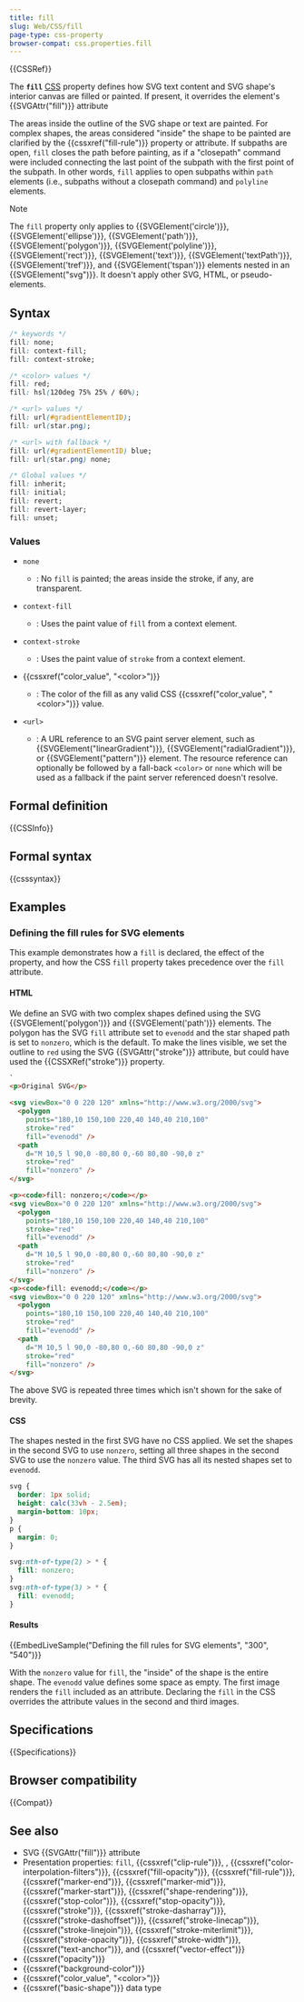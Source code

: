 ```yaml
---
title: fill
slug: Web/CSS/fill
page-type: css-property
browser-compat: css.properties.fill
---
```


{{CSSRef}}

The **`fill`** [CSS](/en-US/docs/Web/CSS) property defines how SVG text content and SVG shape's interior canvas are filled or painted. If present, it overrides the element's {{SVGAttr("fill")}} attribute

The areas inside the outline of the SVG shape or text are painted. For complex shapes, the areas considered "inside" the shape to be painted are clarified by the {{cssxref("fill-rule")}} property or attribute. If subpaths are open, `fill` closes the path before painting, as if a "closepath" command were included connecting the last point of the subpath with the first point of the subpath. In other words, `fill` applies to open subpaths within `path` elements (i.e., subpaths without a closepath command) and `polyline` elements.

> [!NOTE]
> The `fill` property only applies to {{SVGElement('circle')}}, {{SVGElement('ellipse')}}, {{SVGElement('path')}}, {{SVGElement('polygon')}}, {{SVGElement('polyline')}}, {{SVGElement('rect')}}, {{SVGElement('text')}}, {{SVGElement('textPath')}}, {{SVGElement('tref')}}, and {{SVGElement('tspan')}} elements nested in an {{SVGElement("svg")}}. It doesn't apply other SVG, HTML, or pseudo-elements.

## Syntax

```css
/* keywords */
fill: none;
fill: context-fill;
fill: context-stroke;

/* <color> values */
fill: red;
fill: hsl(120deg 75% 25% / 60%);

/* <url> values */
fill: url(#gradientElementID);
fill: url(star.png);

/* <url> with fallback */
fill: url(#gradientElementID) blue;
fill: url(star.png) none;

/* Global values */
fill: inherit;
fill: initial;
fill: revert;
fill: revert-layer;
fill: unset;
```

### Values

- `none`

  - : No `fill` is painted; the areas inside the stroke, if any, are transparent.

- `context-fill`

  - : Uses the paint value of `fill` from a context element.

- `context-stroke`

  - : Uses the paint value of `stroke` from a context element.

- {{cssxref("color_value", "&lt;color>")}}

  - : The color of the fill as any valid CSS {{cssxref("color_value", "&lt;color>")}} value.

- `<url>`

  - : A URL reference to an SVG paint server element, such as {{SVGElement("linearGradient")}}, {{SVGElement("radialGradient")}}, or {{SVGElement("pattern")}} element. The resource reference can optionally be followed by a fall-back `<color>` or `none` which will be used as a fallback if the paint server referenced doesn't resolve.

## Formal definition

{{CSSInfo}}

## Formal syntax

{{csssyntax}}

## Examples

### Defining the fill rules for SVG elements

This example demonstrates how a `fill` is declared, the effect of the property, and how the CSS `fill` property takes precedence over the `fill` attribute.

#### HTML

We define an SVG with two complex shapes defined using the SVG {{SVGElement('polygon')}} and {{SVGElement('path')}} elements. The polygon has the SVG `fill` attribute set to `evenodd` and the star shaped path is set to `nonzero`, which is the default. To make the lines visible, we set the outline to `red` using the SVG {{SVGAttr("stroke")}} attribute, but could have used the {{CSSXRef("stroke")}} property.

```html hidden
`
<p>Original SVG</p>
```

```html
<svg viewBox="0 0 220 120" xmlns="http://www.w3.org/2000/svg">
  <polygon
    points="180,10 150,100 220,40 140,40 210,100"
    stroke="red"
    fill="evenodd" />
  <path
    d="M 10,5 l 90,0 -80,80 0,-60 80,80 -90,0 z"
    stroke="red"
    fill="nonzero" />
</svg>
```

```html hidden
<p><code>fill: nonzero;</code></p>
<svg viewBox="0 0 220 120" xmlns="http://www.w3.org/2000/svg">
  <polygon
    points="180,10 150,100 220,40 140,40 210,100"
    stroke="red"
    fill="evenodd" />
  <path
    d="M 10,5 l 90,0 -80,80 0,-60 80,80 -90,0 z"
    stroke="red"
    fill="nonzero" />
</svg>
<p><code>fill: evenodd;</code></p>
<svg viewBox="0 0 220 120" xmlns="http://www.w3.org/2000/svg">
  <polygon
    points="180,10 150,100 220,40 140,40 210,100"
    stroke="red"
    fill="evenodd" />
  <path
    d="M 10,5 l 90,0 -80,80 0,-60 80,80 -90,0 z"
    stroke="red"
    fill="nonzero" />
</svg>
```

The above SVG is repeated three times which isn't shown for the sake of brevity.

#### CSS

The shapes nested in the first SVG have no CSS applied. We set the shapes in the second SVG to use `nonzero`, setting all three shapes in the second SVG to use the `nonzero` value. The third SVG has all its nested shapes set to `evenodd`.

```css hidden
svg {
  border: 1px solid;
  height: calc(33vh - 2.5em);
  margin-bottom: 10px;
}
p {
  margin: 0;
}
```

```css
svg:nth-of-type(2) > * {
  fill: nonzero;
}
svg:nth-of-type(3) > * {
  fill: evenodd;
}
```

#### Results

{{EmbedLiveSample("Defining the fill rules for SVG elements", "300", "540")}}

With the `nonzero` value for `fill`, the "inside" of the shape is the entire shape. The `evenodd` value defines some space as empty. The first image renders the `fill` included as an attribute. Declaring the `fill` in the CSS overrides the attribute values in the second and third images.

## Specifications

{{Specifications}}

## Browser compatibility

{{Compat}}

## See also

- SVG {{SVGAttr("fill")}} attribute
- Presentation properties: `fill`, {{cssxref("clip-rule")}}, , {{cssxref("color-interpolation-filters")}}, {{cssxref("fill-opacity")}}, {{cssxref("fill-rule")}}, {{cssxref("marker-end")}}, {{cssxref("marker-mid")}}, {{cssxref("marker-start")}}, {{cssxref("shape-rendering")}}, {{cssxref("stop-color")}}, {{cssxref("stop-opacity")}}, {{cssxref("stroke")}}, {{cssxref("stroke-dasharray")}}, {{cssxref("stroke-dashoffset")}}, {{cssxref("stroke-linecap")}}, {{cssxref("stroke-linejoin")}}, {{cssxref("stroke-miterlimit")}}, {{cssxref("stroke-opacity")}}, {{cssxref("stroke-width")}}, {{cssxref("text-anchor")}}, and {{cssxref("vector-effect")}}
- {{cssxref("opacity")}}
- {{cssxref("background-color")}}
- {{cssxref("color_value", "&lt;color>")}}
- {{cssxref("basic-shape")}} data type
